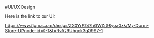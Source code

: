 #UI/UX Design

Here is the link to our UI: 

https://www.figma.com/design/ZX0YrF247nGWZr9Ryoa0xk/My-Dorm-Store-UI?node-id=0-1&t=RvA29Uhqck3qO9S7-1